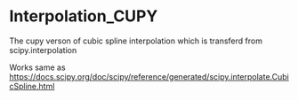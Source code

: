 # Interpolation_CUPY
The cupy verson of cubic spline interpolation which is transferd from scipy.interpolation

Works same as https://docs.scipy.org/doc/scipy/reference/generated/scipy.interpolate.CubicSpline.html

